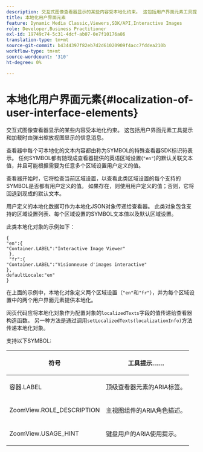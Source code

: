 ```yaml
---
description: 交互式图像查看器显示的某些内容受本地化约束。 这包括用户界面元素工具提示和加载时由弹出缩放视图显示的信息消息。
title: 本地化用户界面元素
feature: Dynamic Media Classic,Viewers,SDK/API,Interactive Images
role: Developer,Business Practitioner
exl-id: 19749c74-5c31-4dcf-ab07-0e7f10176a86
translation-type: tm+mt
source-git-commit: b4344397f82eb7d2d61020909f4acc7fddea210b
workflow-type: tm+mt
source-wordcount: '310'
ht-degree: 0%

---
```


# 本地化用户界面元素{#localization-of-user-interface-elements}

交互式图像查看器显示的某些内容受本地化约束。 这包括用户界面元素工具提示和加载时由弹出缩放视图显示的信息消息。

查看器中每个可本地化的文本内容都由称为SYMBOL的特殊查看器SDK标识符表示。 任何SYMBOL都有随现成查看器提供的英语区域设置(`"en"`)的默认关联文本值，并且可能根据需要为任意多个区域设置用户定义的值。

查看器开始时，它将检查当前区域设置，以查看此类区域设置的每个支持的SYMBOL是否都有用户定义的值。 如果存在，则使用用户定义的值；否则，它将回退到现成的默认文本。

用户定义的本地化数据可作为本地化JSON对象传递给查看器。 此类对象包含支持的区域设置列表、每个区域设置的SYMBOL文本值以及默认区域设置。

此类本地化对象的示例如下：

```
{ 
"en":{ 
"Container.LABEL":"Interactive Image Viewer" 
 }, 
 "fr":{ 
"Container.LABEL":"Visionneuse d'images interactive" 
}, 
defaultLocale:"en" 
}
```

在上面的示例中，本地化对象定义两个区域设置（`"en"`和`"fr"`），并为每个区域设置中的两个用户界面元素提供本地化。

网页代码应将本地化对象作为配置对象的`localizedTexts`字段的值传递给查看器构造函数。 另一种方法是通过调用`setLocalizedTexts(localizationInfo)`方法传递本地化对象。

支持以下SYMBOL:

<table id="table_58C40353B7244335872350C98DF2CFB3"> 
 <thead> 
  <tr> 
   <th colname="col1" class="entry"> <p>符号 </p> </th> 
   <th colname="col2" class="entry"> <p>工具提示…… </p> </th> 
  </tr> 
 </thead>
 <tbody> 
  <tr> 
   <td colname="col1"> <p> <span class="codeph"> 容器.LABEL  </span> </p> </td> 
   <td colname="col2"> <p>顶级查看器元素的ARIA标签。 </p> </td> 
  </tr> 
  <tr> 
   <td colname="col1"> <p> <span class="codeph"> ZoomView.ROLE_DESCRIPTION  </span> </p> </td> 
   <td colname="col2"> <p>主视图组件的ARIA角色描述。 </p> </td> 
  </tr> 
  <tr> 
   <td colname="col1"> <p> <span class="codeph"> ZoomView.USAGE_HINT  </span> </p> </td> 
   <td colname="col2"> <p>键盘用户的ARIA使用提示。 </p> </td> 
  </tr> 
 </tbody> 
</table>
